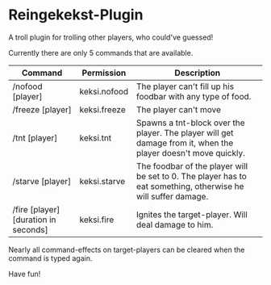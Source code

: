 # Reingekekst-Plugin
 A troll plugin for trolling other players, who could've guessed!

 Currently there are only 5 commands that are available.

Command | Permission | Description 
-------- | -------- | --------
/nofood [player] | keksi.nofood | The player can't fill up his foodbar with any type of food. 
/freeze [player] | keksi.freeze | The player can't move 
/tnt [player] | keksi.tnt | Spawns a tnt-block over the player. The player will get damage from it, when the player doesn't move quickly.
/starve [player] | keksi.starve | The foodbar of the player will be set to 0. The player has to eat something, otherwise he will suffer damage.
/fire [player] [duration in seconds] | keksi.fire | Ignites the target-player. Will deal damage to him. 

Nearly all command-effects on target-players can be cleared when the command is typed again.

Have fun!
